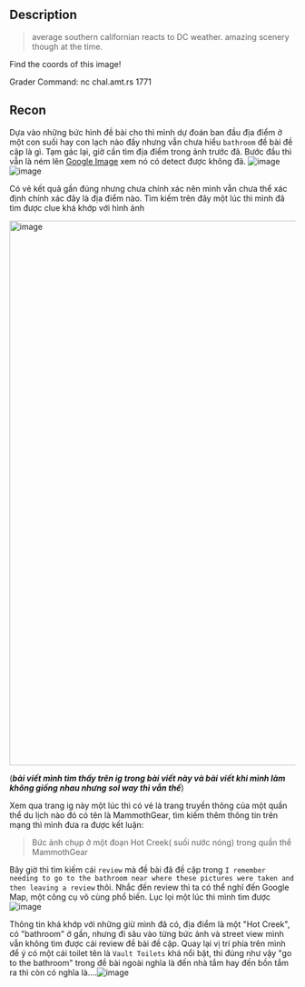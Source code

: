 ## Description

> average southern californian reacts to DC weather. amazing scenery though at the time.

Find the coords of this image!

Grader Command: nc chal.amt.rs 1771



## Recon

Dựa vào những bức hình đề bài cho thì mình dự đoán ban đầu địa điểm ở một con suối hay con lạch nào đấy nhưng vẫn chưa hiểu `bathroom` đề bài đề cập là gì. Tạm gác lại, giờ cần tìm địa điểm trong ảnh trước đã. Bước đầu thì vẫn là ném lên [Google Image](https://lens.google.com/) xem nó có detect được không đã.
![image](https://github.com/NguyenCongHaiNam/Write-Up-AmasteursCTF2024/assets/116544941/8178d5f9-d5f8-4b1a-b10a-142edb95f144)![image](https://github.com/NguyenCongHaiNam/Write-Up-AmasteursCTF2024/assets/116544941/367bf8bc-83d2-4fbd-b4d9-93b0b6fcfd7c)

Có vẻ kết quả gần đúng nhưng chưa chính xác nên mình vẫn chưa thể xác định chính xác đây là địa điểm nào. Tìm kiếm trên đây một lúc thì mình đã tìm được clue khá khớp với hình ảnh

<img width="959" alt="image" src="https://github.com/NguyenCongHaiNam/Write-Up-AmasteursCTF2024/assets/116544941/4e49b82f-4ece-4734-b6a5-524820ee0494">

(***bài viết mình tìm thấy trên ig trong bài viết này và bài viết khi mình làm không giống nhau nhưng sol way thì vẫn thế***)

Xem qua trang ig này một lúc thì có vẻ là trang truyền thông của một quần thể du lịch nào đó có tên là MammothGear, tìm kiếm thêm thông tin trên mạng thì mình đưa ra được kết luận:

> Bức ảnh chụp ở một đoạn Hot Creek( suối nước nóng) trong quần thể MammothGear

Bây giờ thì tìm kiếm cái `review` mà đề bài đã đề cập trong `I remember needing to go to the bathroom near where these pictures were taken and then leaving a review` thôi. Nhắc đến review thì ta có thể nghĩ đến Google Map, một công cụ vô cùng phổ biến. Lục lọi một lúc thì mình tìm được![image](https://github.com/NguyenCongHaiNam/Write-Up-AmasteursCTF2024/assets/116544941/ca528932-2c6a-4e17-a34e-c960b5463e82)

Thông tin khá khớp với những giừ mình đã có, địa điểm là một "Hot Creek", có "bathroom" ở gần, nhưng đi sâu vào từng bức ảnh và street view mình vẫn không tìm được cái review đề bài đề cập. Quay lại vị trí phía trên mình để ý có một cái toilet tên là `Vault Toilets` khá nổi bật, thì đúng như vậy "go to the bathroom" trong đề bài ngoài nghĩa là đến nhà tắm hay đến bồn tắm ra thì còn có nghĩa là....![image](https://github.com/NguyenCongHaiNam/Write-Up-AmasteursCTF2024/assets/116544941/3b35fa32-9676-4093-afa9-174d9bf075ac)





